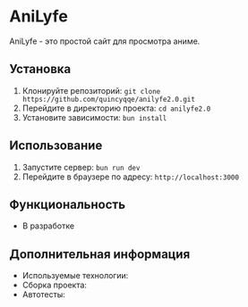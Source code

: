 # AniLyfe

AniLyfe - это простой сайт для просмотра аниме.

## Установка

1. Клонируйте репозиторий: `git clone https://github.com/quincyqqe/anilyfe2.0.git`
2. Перейдите в директорию проекта: `cd anilyfe2.0`
3. Установите зависимости: `bun install`

## Использование

1. Запустите сервер: `bun run dev`
2. Перейдите в браузере по адресу: `http://localhost:3000`

## Функциональность

- В разработке

## Дополнительная информация

- Используемые технологии: 
- Сборка проекта: 
- Автотесты: 